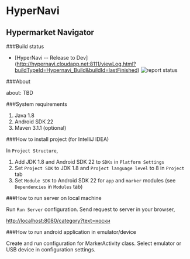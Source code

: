 HyperNavi
======
Hypermarket Navigator
------

###Build status
* [HyperNavi -- Release to Dev] (http://hypernavi.cloudapp.net:8111/viewLog.html?buildTypeId=Hypernavi_Build&buildId=lastFinished) ![report status](http://hypernavi.cloudapp.net:8111/app/rest/builds/buildType:Hypernavi_Build/statusIcon)

###About

about: TBD

###System requirements

1. Java 1.8
2. Android SDK 22
3. Maven 3.1.1 (optional)

###How to install project (for IntelliJ IDEA)

In `Project Structure`,

1. Add JDK 1.8 and Android SDK 22 to `SDKs` in `Platform Settings`
2. Set `Project SDK` to JDK 1.8 and `Project language level` to 8 in `Project` tab
3. Set `Module SDK` to Android SDK 22 for `app` and `marker` modules (see `Dependencies` in `Modules` tab)

###How to run server on local machine

Run `Run Server` configuration. Send request to server in your browser,

[http://localhost:8080/category?text=носки](http://localhost:8080/category?text=носки)

###How to run android application in emulator/device

Create and run configuration for MarkerActivity class. Select emulator or USB device in configuration settings.